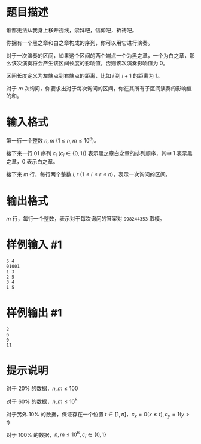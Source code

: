 # 题目描述

谁都无法从我身上移开视线，崇拜吧，信仰吧，祈祷吧。

你拥有一个黑之章和白之章构成的序列，你可以用它进行演奏。

对于一次演奏的区间，如果这个区间的两个端点一个为黑之章，一个为白之章，那么该次演奏将会产生该区间长度的影响值，否则该次演奏影响值为 $0$。

区间长度定义为左端点到右端点的距离，比如 $i$ 到 $i + 1$ 的距离为 $1$。

对于 $m$ 次询问，你要求出对于每次询问的区间，你在其所有子区间演奏的影响值的和。

# 输入格式

第一行一个整数 $n,m$ $(1\leq n,m \leq 10^6)$。

接下来一行 $01$ 序列 $c_i$ $(c_i\in\{0, 1\})$ 表示黑之章白之章的排列顺序，其中 $1$ 表示黑之章，$0$ 表示白之章。

接下来 $m$ 行，每行两个整数 $l,r$ $(1\leq l\leq r\leq n)$，表示一次询问的区间。

# 输出格式

$m$ 行，每行一个整数，表示对于每次询问的答案对 `998244353` 取模。

# 样例输入 #1

```
5 4
01001
1 3
2 5
3 4
1 5
```

# 样例输出 #1

```
2
6
0
11
```

# 提示说明

对于 $20\%$ 的数据，$n,m \leq 100$

对于 $60\%$ 的数据，$n,m \leq 10^5$

对于另外 $10\%$ 的数据，保证存在一个位置 $t\in[1, n]$，$c_x = 0(x \leq t), c_y = 1(y > t)$

对于 $100\%$ 的数据，$n,m \leq 10^6, c_i\in\{0, 1\}$